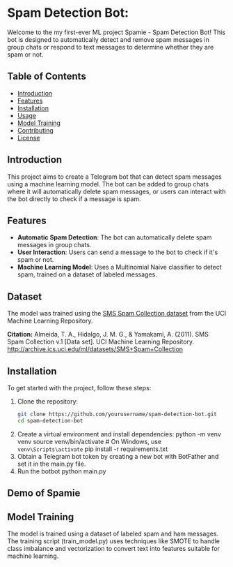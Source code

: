 # Spam Detection Bot: 

Welcome to the my first-ever ML project Spamie - Spam Detection Bot! This bot is designed to automatically detect and remove spam messages in group chats or respond to text messages to determine whether they are spam or not.

## Table of Contents

- [Introduction](#introduction)
- [Features](#features)
- [Installation](#installation)
- [Usage](#usage)
- [Model Training](#model-training)
- [Contributing](#contributing)
- [License](#license)

## Introduction

This project aims to create a Telegram bot that can detect spam messages using a machine learning model. The bot can be added to group chats where it will automatically delete spam messages, or users can interact with the bot directly to check if a message is spam.

## Features

- **Automatic Spam Detection**: The bot can automatically delete spam messages in group chats.
- **User Interaction**: Users can send a message to the bot to check if it's spam or not.
- **Machine Learning Model**: Uses a Multinomial Naive classifier to detect spam, trained on a dataset of labeled messages.

## Dataset

The model was trained using the [SMS Spam Collection dataset](http://archive.ics.uci.edu/ml/datasets/SMS+Spam+Collection) from the UCI Machine Learning Repository.

**Citation:**
Almeida, T. A., Hidalgo, J. M. G., & Yamakami, A. (2011). SMS Spam Collection v.1 [Data set]. UCI Machine Learning Repository. http://archive.ics.uci.edu/ml/datasets/SMS+Spam+Collection

## Installation

To get started with the project, follow these steps:

1. Clone the repository:
   ```bash
   git clone https://github.com/yourusername/spam-detection-bot.git
   cd spam-detection-bot
2. Create a virtual environment and install dependencies:
   python -m venv venv
   source venv/bin/activate  # On Windows, use `venv\Scripts\activate`
   pip install -r requirements.txt
3. Obtain a Telegram bot token by creating a new bot with BotFather and set it in the main.py file.
4. Run the botbot
   python main.py

## Demo of Spamie

## Model Training
The model is trained using a dataset of labeled spam and ham messages. The training script (train_model.py) uses techniques like SMOTE to handle class imbalance and vectorization to convert text into features suitable for machine learning.
